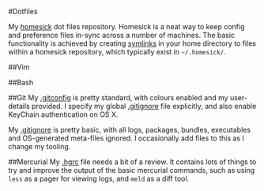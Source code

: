 #Dotfiles

My [homesick](https://github.com/technicalpickles/homesick) dot files 
repository. Homesick is a neat way to keep config and preference files in-sync
across a number of machines. The basic functionality is achieved by creating
[symlinks](http://en.wikipedia.org/wiki/Symbolic_link) in your home directory
to files within a homesick repository, which typically exist in `~/.homesick/`.

##Vim

##Bash

##Git
My [.gitconfig](home/.gitconfig) is pretty standard, with colours enabled and
my user-details provided. I specify my global [.gitignore](home/.gitignore) file
explicitly, and also enable KeyChain authentication on OS X.

My [.gitignore](home/.gitignore) is pretty basic, with all logs, packages,
bundles, executables and OS-generated meta-files ignored. I occasionally add
files to this as I change my tooling.

##Mercurial
My [.hgrc](home/.hgrc) file needs a bit of a review. It contains lots of things
to try and improve the output of the basic mercurial commands, such as using
`less` as a pager for viewing logs, and `meld` as a diff tool.

